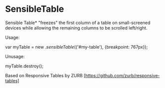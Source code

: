 SensibleTable
=============

Sensible Table* "freezes" the first column of a table on small-screened devices while allowing the remaining columns to be scrolled left/right.

Usage:
  
  var myTable = new $.sensibleTable($('#my-table'), {breakpoint: 767px});

Unusage:

  myTable.destroy();
  
Based on Responsive Tables by ZURB [https://github.com/zurb/responsive-tables]
